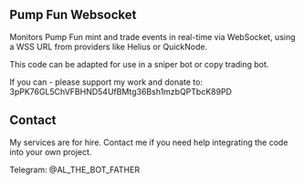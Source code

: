 ## Pump Fun Websocket ##

Monitors Pump Fun mint and trade events in real-time via WebSocket, using a WSS URL from providers like Helius or QuickNode. 

This code can be adapted for use in a sniper bot or copy trading bot.

If you can - please support my work and donate to: 3pPK76GL5ChVFBHND54UfBMtg36Bsh1mzbQPTbcK89PD

## Contact ##

My services are for hire. Contact me if you need help integrating the code into your own project.

Telegram: @AL_THE_BOT_FATHER
